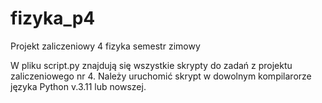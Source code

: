 # fizyka_p4
Projekt zaliczeniowy 4 fizyka semestr zimowy

W pliku script.py znajdują się wszystkie skrypty do zadań z projektu zaliczeniowego nr 4. Należy uruchomić skrypt w dowolnym kompilarorze języka Python v.3.11 lub nowszej.
